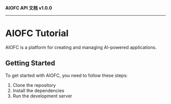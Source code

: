 **AIOFC API 文档 v1.0.0**

***

# AIOFC Tutorial

AIOFC is a platform for creating and managing AI-powered applications.

## Getting Started

To get started with AIOFC, you need to follow these steps:

1. Clone the repository
2. Install the dependencies
3. Run the development server
